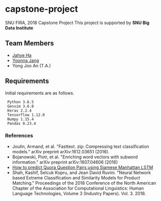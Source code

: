 # capstone-project

SNU FIRA, 2018 Capstone Project
This project is supported by **SNU Big Data Institute**

## Team Members
- [Jahye Ha](https://github.com/jahyeha)
- [Yoonna Jang](https://github.com/YOONNAJANG)
- Yong Joo An (T.A.)

## Requirements
Initial requirements are as follows.
```
 Python 3.6.5
 Gensim 3.6.0
 Keras 2.2.4
 Tensorflow 1.12.0
 Numpy 1.15.4
 Pandas 0.23.4
```

### References
- Joulin, Armand, et al. "Fasttext. zip: Compressing text classification models." arXiv preprint arXiv:1612.03651 (2016).
- Bojanowski, Piotr, et al. "Enriching word vectors with subword information." arXiv preprint arXiv:1607.04606 (2016)
- [How to predict Quora Question Pairs using Siamese Manhattan LSTM](https://medium.com/mlreview/implementing-malstm-on-kaggles-quora-question-pairs-competition-8b31b0b16a07)
- Shah, Kashif, Selcuk Kopru, and Jean David Ruvini. "Neural Network based Extreme Classification and Similarity Models for Product Matching." Proceedings of the 2018 Conference of the North American Chapter of the Association for Computational Linguistics: Human Language Technologies, Volume 3 (Industry Papers). Vol. 3. 2018.
